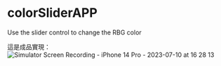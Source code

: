 # colorSliderAPP
Use the slider control to change the RBG color

這是成品實現：
![Simulator Screen Recording - iPhone 14 Pro - 2023-07-10 at 16 28 13](https://github.com/peanutZLS/colorSliderAPP/assets/139115922/3457f021-50aa-4717-97fa-4dd4c330f576)
